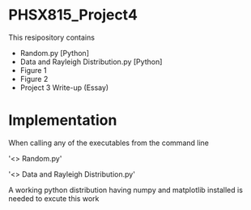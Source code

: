 # PHSX815_Project4




This resipository contains 

* Random.py [Python]
* Data and Rayleigh Distribution.py [Python]
* Figure 1
* Figure 2
* Project 3 Write-up (Essay)


# Implementation
When calling any of the executables from the command line 

'<> Random.py'

'<> Data and Rayleigh Distribution.py'



A working python distribution having numpy and matplotlib installed is needed to excute this work
